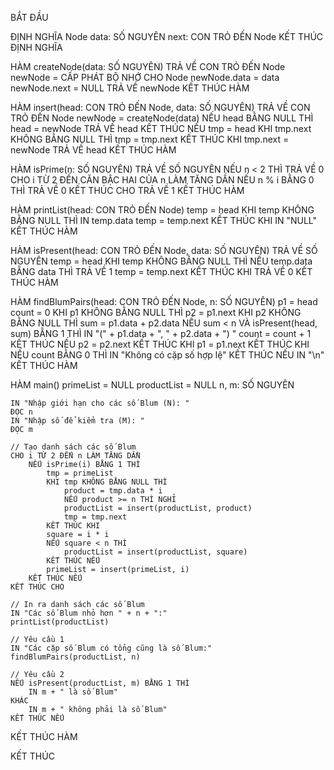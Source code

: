 BẮT ĐẦU

ĐỊNH NGHĨA Node
    data: SỐ NGUYÊN
    next: CON TRỎ ĐẾN Node
KẾT THÚC ĐỊNH NGHĨA

HÀM createNode(data: SỐ NGUYÊN) TRẢ VỀ CON TRỎ ĐẾN Node
    newNode = CẤP PHÁT BỘ NHỚ CHO Node
    newNode.data = data
    newNode.next = NULL
    TRẢ VỀ newNode
KẾT THÚC HÀM

HÀM insert(head: CON TRỎ ĐẾN Node, data: SỐ NGUYÊN) TRẢ VỀ CON TRỎ ĐẾN Node
    newNode = createNode(data)
    NẾU head BẰNG NULL THÌ
        head = newNode
        TRẢ VỀ head
    KẾT THÚC NẾU
    tmp = head
    KHI tmp.next KHÔNG BẰNG NULL THÌ
        tmp = tmp.next
    KẾT THÚC KHI
    tmp.next = newNode
    TRẢ VỀ head
KẾT THÚC HÀM

HÀM isPrime(n: SỐ NGUYÊN) TRẢ VỀ SỐ NGUYÊN
    NẾU n < 2 THÌ TRẢ VỀ 0
    CHO i TỪ 2 ĐẾN CĂN BẬC HAI CỦA n LÀM TĂNG DẦN
        NẾU n % i BẰNG 0 THÌ TRẢ VỀ 0
    KẾT THÚC CHO
    TRẢ VỀ 1
KẾT THÚC HÀM

HÀM printList(head: CON TRỎ ĐẾN Node)
    temp = head
    KHI temp KHÔNG BẰNG NULL THÌ
        IN temp.data
        temp = temp.next
    KẾT THÚC KHI
    IN "NULL"
KẾT THÚC HÀM

HÀM isPresent(head: CON TRỎ ĐẾN Node, data: SỐ NGUYÊN) TRẢ VỀ SỐ NGUYÊN
    temp = head
    KHI temp KHÔNG BẰNG NULL THÌ
        NẾU temp.data BẰNG data THÌ TRẢ VỀ 1
        temp = temp.next
    KẾT THÚC KHI
    TRẢ VỀ 0
KẾT THÚC HÀM

HÀM findBlumPairs(head: CON TRỎ ĐẾN Node, n: SỐ NGUYÊN)
    p1 = head
    count = 0
    KHI p1 KHÔNG BẰNG NULL THÌ
        p2 = p1.next
        KHI p2 KHÔNG BẰNG NULL THÌ
            sum = p1.data + p2.data
            NẾU sum < n VÀ isPresent(head, sum) BẰNG 1 THÌ
                IN "(" + p1.data + ", " + p2.data + ") "
                count = count + 1
            KẾT THÚC NẾU
            p2 = p2.next
        KẾT THÚC KHI
        p1 = p1.next
    KẾT THÚC KHI
    NẾU count BẰNG 0 THÌ
        IN "Không có cặp số hợp lệ"
    KẾT THÚC NẾU
    IN "\n"
KẾT THÚC HÀM

HÀM main()
    primeList = NULL
    productList = NULL
    n, m: SỐ NGUYÊN

    IN "Nhập giới hạn cho các số Blum (N): "
    ĐỌC n
    IN "Nhập số để kiểm tra (M): "
    ĐỌC m

    // Tạo danh sách các số Blum
    CHO i TỪ 2 ĐẾN n LÀM TĂNG DẦN
        NẾU isPrime(i) BẰNG 1 THÌ
            tmp = primeList
            KHI tmp KHÔNG BẰNG NULL THÌ
                product = tmp.data * i
                NẾU product >= n THÌ NGHỈ
                productList = insert(productList, product)
                tmp = tmp.next
            KẾT THÚC KHI
            square = i * i
            NẾU square < n THÌ
                productList = insert(productList, square)
            KẾT THÚC NẾU
            primeList = insert(primeList, i)
        KẾT THÚC NẾU
    KẾT THÚC CHO

    // In ra danh sách các số Blum
    IN "Các số Blum nhỏ hơn " + n + ":"
    printList(productList)

    // Yêu cầu 1
    IN "Các cặp số Blum có tổng cũng là số Blum:"
    findBlumPairs(productList, n)

    // Yêu cầu 2
    NẾU isPresent(productList, m) BẰNG 1 THÌ
        IN m + " là số Blum"
    KHÁC
        IN m + " không phải là số Blum"
    KẾT THÚC NẾU

KẾT THÚC HÀM

KẾT THÚC
